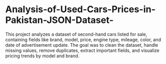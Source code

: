 # Analysis-of-Used-Cars-Prices-in-Pakistan-JSON-Dataset-
This project analyzes a dataset of second-hand cars listed for sale, containing fields like brand, model, price, engine type, mileage, color, and date of advertisement update.  The goal was to clean the dataset, handle missing values, remove duplicates, extract important fields, and visualize pricing trends by model and brand.
